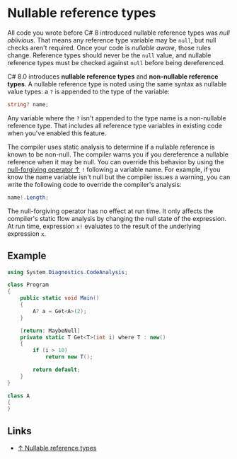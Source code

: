 # Nullable reference types

All code you wrote before C# 8 introduced nullable reference types was _null oblivious_. That means any reference type variable may be `null`, but null checks aren't required. Once your code is _nullable aware_, those rules change. Reference types should never be the `null` value, and nullable reference types must be checked against `null` before being dereferenced.

C# 8.0 introduces **nullable reference types** and **non-nullable reference types**.
A nullable reference type is noted using the same syntax as nullable value types: a `?` is appended to the type of the variable:

```csharp
string? name;
```

Any variable where the `?` isn't appended to the type name is a non-nullable reference type. That includes all reference type variables in existing code when you've enabled this feature.

The compiler uses static analysis to determine if a nullable reference is known to be non-null. The compiler warns you if you dereference a nullable reference when it may be null. You can override this behavior by using the [null-forgiving operator ↑](https://docs.microsoft.com/en-us/dotnet/csharp/language-reference/operators/null-forgiving) `!` following a variable name. For example, if you know the name variable isn't null but the compiler issues a warning, you can write the following code to override the compiler's analysis:

```csharp
name!.Length;
```

The null-forgiving operator has no effect at run time. It only affects the compiler's static flow analysis by changing the null state of the expression. At run time, expression `x!` evaluates to the result of the underlying expression `x`.

## Example

```csharp
using System.Diagnostics.CodeAnalysis;

class Program
{
    public static void Main()
    {
        A? a = Get<A>(2);
    }

    [return: MaybeNull]
    private static T Get<T>(int i) where T : new()
    {
        if (i > 10)
            return new T();

        return default;
    }
}

class A
{
}
```

## Links

-   [↑ Nullable reference types](https://docs.microsoft.com/en-us/dotnet/csharp/nullable-references)
